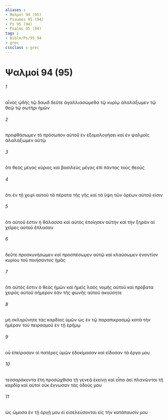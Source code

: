 ```yaml
---
aliases : 
- Ψαλμοί 94 (95)
- Psaumes 95 (94)
- Ps 95 (94)
- Psalms 95 (94)
tags : 
- Bible/Ps/95_94
- grec
cssclass : grec
---
```


# Ψαλμοί 94 (95)

###### 1
αἶνος ᾠδῆς τῷ δαυιδ δεῦτε ἀγαλλιασώμεθα τῷ κυρίῳ ἀλαλάξωμεν τῷ θεῷ τῷ σωτῆρι ἡμῶν
###### 2
προφθάσωμεν τὸ πρόσωπον αὐτοῦ ἐν ἐξομολογήσει καὶ ἐν ψαλμοῖς ἀλαλάξωμεν αὐτῷ
###### 3
ὅτι θεὸς μέγας κύριος καὶ βασιλεὺς μέγας ἐπὶ πάντας τοὺς θεούς
###### 4
ὅτι ἐν τῇ χειρὶ αὐτοῦ τὰ πέρατα τῆς γῆς καὶ τὰ ὕψη τῶν ὀρέων αὐτοῦ εἰσιν
###### 5
ὅτι αὐτοῦ ἐστιν ἡ θάλασσα καὶ αὐτὸς ἐποίησεν αὐτήν καὶ τὴν ξηρὰν αἱ χεῖρες αὐτοῦ ἔπλασαν
###### 6
δεῦτε προσκυνήσωμεν καὶ προσπέσωμεν αὐτῷ καὶ κλαύσωμεν ἐναντίον κυρίου τοῦ ποιήσαντος ἡμᾶς
###### 7
ὅτι αὐτός ἐστιν ὁ θεὸς ἡμῶν καὶ ἡμεῖς λαὸς νομῆς αὐτοῦ καὶ πρόβατα χειρὸς αὐτοῦ σήμερον ἐὰν τῆς φωνῆς αὐτοῦ ἀκούσητε
###### 8
μὴ σκληρύνητε τὰς καρδίας ὑμῶν ὡς ἐν τῷ παραπικρασμῷ κατὰ τὴν ἡμέραν τοῦ πειρασμοῦ ἐν τῇ ἐρήμῳ
###### 9
οὗ ἐπείρασαν οἱ πατέρες ὑμῶν ἐδοκίμασαν καὶ εἴδοσαν τὰ ἔργα μου
###### 10
τεσσαράκοντα ἔτη προσώχθισα τῇ γενεᾷ ἐκείνῃ καὶ εἶπα ἀεὶ πλανῶνται τῇ καρδίᾳ καὶ αὐτοὶ οὐκ ἔγνωσαν τὰς ὁδούς μου
###### 11
ὡς ὤμοσα ἐν τῇ ὀργῇ μου εἰ εἰσελεύσονται εἰς τὴν κατάπαυσίν μου

